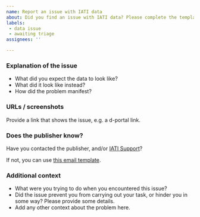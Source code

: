 ```yaml
---
name: Report an issue with IATI data
about: Did you find an issue with IATI data? Please complete the template to make a public record of it.
labels:
 - data issue
 - awaiting triage
assignees: ''

---
```


### Explanation of the issue

 * What did you expect the data to look like?
 * What did it look like instead?
 * How did the problem manifest?

### URLs / screenshots

Provide a link that shows the issue, e.g. a d-portal link.

### Does the publisher know?

Have you contacted the publisher, and/or [IATI Support](mailto:support@iatistandard.org)?

If not, you can use [this email template](https://github.com/codeforIATI/iati-data-bugtracker/blob/main/email-template.md).

### Additional context

 * What were you trying to do when you encountered this issue?
 * Did the issue prevent you from carrying out your task, or hinder you in some way? Please provide some details.
 * Add any other context about the problem here.
